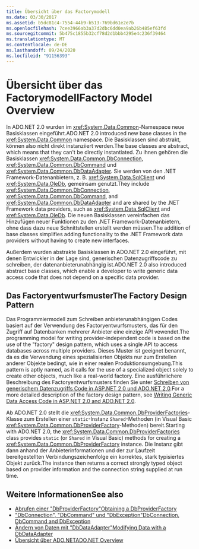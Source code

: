 ```yaml
---
title: Übersicht über das Factorymodell
ms.date: 03/30/2017
ms.assetid: b5dc81c4-7554-44b9-b513-769bd61e2e7b
ms.openlocfilehash: 7cee3966ab3a37d2dbc6dd0ea9ab26b485ef63fd
ms.sourcegitcommit: 5b475c1855b32cf78d2d1bbb4295e4c236f39464
ms.translationtype: MT
ms.contentlocale: de-DE
ms.lasthandoff: 09/24/2020
ms.locfileid: "91156393"
---
```

# <a name="factory-model-overview"></a><span data-ttu-id="1cd4a-102">Übersicht über das Factorymodell</span><span class="sxs-lookup"><span data-stu-id="1cd4a-102">Factory Model Overview</span></span>

<span data-ttu-id="1cd4a-103">In ADO.NET 2.0 wurden im <xref:System.Data.Common>-Namespace neue Basisklassen eingeführt.</span><span class="sxs-lookup"><span data-stu-id="1cd4a-103">ADO.NET 2.0 introduced new base classes in the <xref:System.Data.Common> namespace.</span></span> <span data-ttu-id="1cd4a-104">Die Basisklassen sind abstrakt, können also nicht direkt instanziiert werden.</span><span class="sxs-lookup"><span data-stu-id="1cd4a-104">The base classes are abstract, which means that they can't be directly instantiated.</span></span> <span data-ttu-id="1cd4a-105">Zu ihnen gehören die Basisklassen <xref:System.Data.Common.DbConnection>, <xref:System.Data.Common.DbCommand> und <xref:System.Data.Common.DbDataAdapter>. Sie werden von den .NET Framework-Datenanbietern, z. B. <xref:System.Data.SqlClient> und <xref:System.Data.OleDb>, gemeinsam genutzt.</span><span class="sxs-lookup"><span data-stu-id="1cd4a-105">They include <xref:System.Data.Common.DbConnection>, <xref:System.Data.Common.DbCommand>, and <xref:System.Data.Common.DbDataAdapter> and are shared by the .NET Framework data providers, such as <xref:System.Data.SqlClient> and <xref:System.Data.OleDb>.</span></span> <span data-ttu-id="1cd4a-106">Die neuen Basisklassen vereinfachen das Hinzufügen neuer Funktionen zu den .NET Framework-Datenanbietern, ohne dass dazu neue Schnittstellen erstellt werden müssen.</span><span class="sxs-lookup"><span data-stu-id="1cd4a-106">The addition of base classes simplifies adding functionality to the .NET Framework data providers without having to create new interfaces.</span></span>  
  
 <span data-ttu-id="1cd4a-107">Außerdem wurden abstrakte Basisklassen in ADO.NET 2.0 eingeführt, mit denen Entwickler in der Lage sind, generischen Datenzugriffscode zu schreiben, der datenanbieterunabhängig ist.</span><span class="sxs-lookup"><span data-stu-id="1cd4a-107">ADO.NET 2.0 also introduced abstract base classes, which enable a developer to write generic data access code that does not depend on a specific data provider.</span></span>  
  
## <a name="the-factory-design-pattern"></a><span data-ttu-id="1cd4a-108">Das Factoryentwurfsmuster</span><span class="sxs-lookup"><span data-stu-id="1cd4a-108">The Factory Design Pattern</span></span>  

 <span data-ttu-id="1cd4a-109">Das Programmiermodell zum Schreiben anbieterunabhängigen Codes basiert auf der Verwendung des Factoryentwurfsmusters, das für den Zugriff auf Datenbanken mehrerer Anbieter eine einzige API vewendet.</span><span class="sxs-lookup"><span data-stu-id="1cd4a-109">The programming model for writing provider-independent code is based on the use of the "factory" design pattern, which uses a single API to access databases across multiple providers.</span></span> <span data-ttu-id="1cd4a-110">Dieses Muster ist geeignet benannt, da es die Verwendung eines spezialisierten Objekts nur zum Erstellen anderer Objekte bedingt, wie in einer realen Produktionsumgebung.</span><span class="sxs-lookup"><span data-stu-id="1cd4a-110">This pattern is aptly named, as it calls for the use of a specialized object solely to create other objects, much like a real-world factory.</span></span> <span data-ttu-id="1cd4a-111">Eine ausführlichere Beschreibung des Factoryentwurfsmusters finden Sie unter [Schreiben von generischem Datenzugriffs Code in ASP.NET 2,0 und ADO.NET 2,0](/previous-versions/dotnet/articles/ms971499(v=msdn.10)).</span><span class="sxs-lookup"><span data-stu-id="1cd4a-111">For a more detailed description of the factory design pattern, see [Writing Generic Data Access Code in ASP.NET 2.0 and ADO.NET 2.0](/previous-versions/dotnet/articles/ms971499(v=msdn.10)).</span></span>
  
 <span data-ttu-id="1cd4a-112">Ab ADO.NET 2.0 stellt die <xref:System.Data.Common.DbProviderFactories>-Klasse zum Erstellen einer `static`-Instanz `Shared`-Methoden (in Visual Basic <xref:System.Data.Common.DbProviderFactory>-Methoden) bereit.</span><span class="sxs-lookup"><span data-stu-id="1cd4a-112">Starting with ADO.NET 2.0, the <xref:System.Data.Common.DbProviderFactories> class provides `static` (or `Shared` in Visual Basic) methods for creating a <xref:System.Data.Common.DbProviderFactory> instance.</span></span> <span data-ttu-id="1cd4a-113">Die Instanz gibt dann anhand der Anbieterinformationen und der zur Laufzeit bereitgestellten Verbindungszeichenfolge ein korrektes, stark typisiertes Objekt zurück.</span><span class="sxs-lookup"><span data-stu-id="1cd4a-113">The instance then returns a correct strongly typed object based on provider information and the connection string supplied at run time.</span></span>  
  
## <a name="see-also"></a><span data-ttu-id="1cd4a-114">Weitere Informationen</span><span class="sxs-lookup"><span data-stu-id="1cd4a-114">See also</span></span>

- [<span data-ttu-id="1cd4a-115">Abrufen einer "DbProviderFactory"</span><span class="sxs-lookup"><span data-stu-id="1cd4a-115">Obtaining a DbProviderFactory</span></span>](obtaining-a-dbproviderfactory.md)
- [<span data-ttu-id="1cd4a-116">"DbConnection", "DbCommand" und "DbException"</span><span class="sxs-lookup"><span data-stu-id="1cd4a-116">DbConnection, DbCommand and DbException</span></span>](dbconnection-dbcommand-and-dbexception.md)
- [<span data-ttu-id="1cd4a-117">Ändern von Daten mit "DbDataAdapter"</span><span class="sxs-lookup"><span data-stu-id="1cd4a-117">Modifying Data with a DbDataAdapter</span></span>](modifying-data-with-a-dbdataadapter.md)
- [<span data-ttu-id="1cd4a-118">Übersicht über ADO.NET</span><span class="sxs-lookup"><span data-stu-id="1cd4a-118">ADO.NET Overview</span></span>](ado-net-overview.md)
